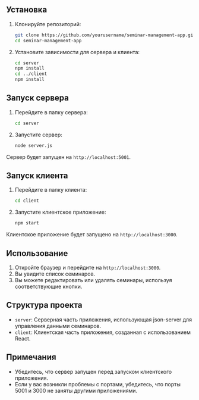 
## Установка

1. Клонируйте репозиторий:

    ```sh
    git clone https://github.com/yourusername/seminar-management-app.git
    cd seminar-management-app
    ```

2. Установите зависимости для сервера и клиента:

    ```sh
    cd server
    npm install
    cd ../client
    npm install
    ```

## Запуск сервера

1. Перейдите в папку сервера:

    ```sh
    cd server
    ```

2. Запустите сервер:

    ```sh
    node server.js
    ```

Сервер будет запущен на `http://localhost:5001`.

## Запуск клиента

1. Перейдите в папку клиента:

    ```sh
    cd client
    ```

2. Запустите клиентское приложение:

    ```sh
    npm start
    ```

Клиентское приложение будет запущено на `http://localhost:3000`.

## Использование

1. Откройте браузер и перейдите на `http://localhost:3000`.
2. Вы увидите список семинаров.
3. Вы можете редактировать или удалять семинары, используя соответствующие кнопки.

## Структура проекта

- `server`: Серверная часть приложения, использующая json-server для управления данными семинаров.
- `client`: Клиентская часть приложения, созданная с использованием React.

## Примечания

- Убедитесь, что сервер запущен перед запуском клиентского приложения.
- Если у вас возникли проблемы с портами, убедитесь, что порты 5001 и 3000 не заняты другими приложениями.
